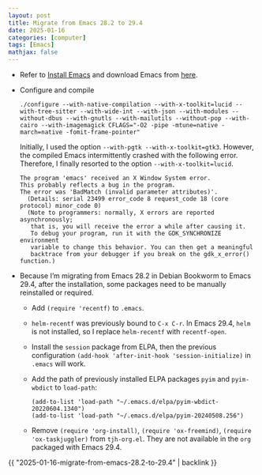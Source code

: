 ```yaml
---
layout: post
title: Migrate from Emacs 28.2 to 29.4
date: 2025-01-16
categories: [computer]
tags: [Emacs]
mathjax: false
---
```


-   Refer to [Install Emacs](https://www.gnu.org/software/emacs/manual/html_node/efaq/Installing-Emacs.html) and download Emacs from [here](http://ftpmirror.gnu.org/emacs/).
-   Configure and compile
    
    ```text
    ./configure --with-native-compilation --with-x-toolkit=lucid --with-tree-sitter --with-wide-int --with-json --with-modules --without-dbus --with-gnutls --with-mailutils --without-pop --with-cairo --with-imagemagick CFLAGS="-O2 -pipe -mtune=native -march=native -fomit-frame-pointer"
    ```
    
    Initially, I used the option `--with-pgtk --with-x-toolkit=gtk3`. However, the compiled Emacs intermittently crashed with the following error. Therefore, I finally resorted to the option `--with-x-toolkit=lucid`.
    
    ```text
    The program 'emacs' received an X Window System error.
    This probably reflects a bug in the program.
    The error was 'BadMatch (invalid parameter attributes)'.
      (Details: serial 23499 error_code 8 request_code 18 (core protocol) minor_code 0)
      (Note to programmers: normally, X errors are reported asynchronously;
       that is, you will receive the error a while after causing it.
       To debug your program, run it with the GDK_SYNCHRONIZE environment
       variable to change this behavior. You can then get a meaningful
       backtrace from your debugger if you break on the gdk_x_error() function.)
    ```

-   Because I&rsquo;m migrating from Emacs 28.2 in Debian Bookworm to Emacs 29.4, after the installation, some packages need to be manually reinstalled or required.
    -   Add `(require 'recentf)` to `.emacs`.
    -   `helm-recentf` was previously bound to `C-x C-r`. In Emacs 29.4, `helm` is not installed, so I replace `helm-recentf` with `recentf-open`.
    -   Install the `session` package from ELPA, then the previous configuration `(add-hook 'after-init-hook 'session-initialize)` in `.emacs` will work.
    -   Add the path of previously installed ELPA packages `pyim` and `pyim-wbdict` to `load-path`:
        
        ```elisp
        (add-to-list 'load-path "~/.emacs.d/elpa/pyim-wbdict-20220604.1340")
        (add-to-list 'load-path "~/.emacs.d/elpa/pyim-20240508.256")
        ```
    -   Remove `(require 'org-install)`, `(require 'ox-freemind)`, `(require 'ox-taskjuggler)` from `tjh-org.el`. They are not available in the `org` packaged with Emacs 29.4.

{{ "2025-01-16-migrate-from-emacs-28.2-to-29.4" | backlink }}
